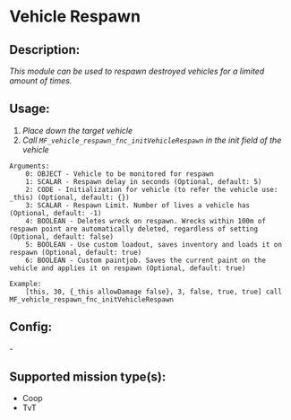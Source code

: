 # Vehicle Respawn
## Description:
_This module can be used to respawn destroyed vehicles for a limited amount of times._

## Usage:
1. _Place down the target vehicle_
2. _Call `MF_vehicle_respawn_fnc_initVehicleRespawn` in the init field of the vehicle_

```
Arguments:
    0: OBJECT - Vehicle to be monitored for respawn
    1: SCALAR - Respawn delay in seconds (Optional, default: 5)
    2: CODE - Initialization for vehicle (to refer the vehicle use: _this) (Optional, default: {})
    3: SCALAR - Respawn Limit. Number of lives a vehicle has (Optional, default: -1)
    4: BOOLEAN - Deletes wreck on respawn. Wrecks within 100m of respawn point are automatically deleted, regardless of setting (Optional, default: false)
    5: BOOLEAN - Use custom loadout, saves inventory and loads it on respawn (Optional, default: true)
    6: BOOLEAN - Custom paintjob. Saves the current paint on the vehicle and applies it on respawn (Optional, default: true)

Example:
    [this, 30, {_this allowDamage false}, 3, false, true, true] call MF_vehicle_respawn_fnc_initVehicleRespawn
```

## Config:
\-

## Supported mission type(s):
 - Coop
 - TvT
